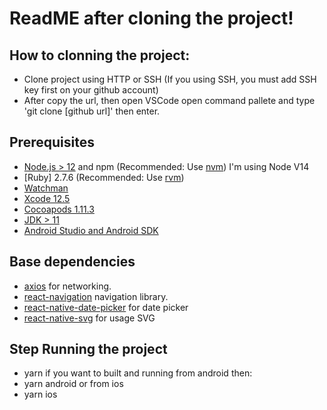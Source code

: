 # ReadME after cloning the project!
## How to clonning the project:
- Clone project using HTTP or SSH (If you using SSH, you must add SSH key first on your github account)
- After copy the url, then open VSCode open command pallete and type 'git clone [github url]' then enter.

## Prerequisites

- [Node.js > 12](https://nodejs.org) and npm (Recommended: Use [nvm](https://github.com/nvm-sh/nvm)) I'm using Node V14
- [Ruby] 2.7.6 (Recommended: Use [rvm](https://rvm.io/rvm/install))
- [Watchman](https://facebook.github.io/watchman)
- [Xcode 12.5](https://developer.apple.com/xcode)
- [Cocoapods 1.11.3](https://cocoapods.org)
- [JDK > 11](https://www.oracle.com/java/technologies/javase-jdk11-downloads.html)
- [Android Studio and Android SDK](https://developer.android.com/studio)

## Base dependencies

- [axios](https://github.com/axios/axios) for networking.
- [react-navigation](https://reactnavigation.org/) navigation library.
- [react-native-date-picker]() for date picker
- [react-native-svg]() for usage SVG

## Step Running the project
- yarn
if you want to built and running from android then:
- yarn android
or from ios
- yarn ios
